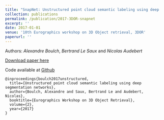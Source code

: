 ```yaml
---
title: "SnapNet: Unstructured point cloud semantic labeling using deep segmentation networks"
collection: publications
permalink: /publication/2017-3DOR-snapnet
excerpt: ''
date: 2017-01-01
venue: '10th Eurographics workshop on 3D Object retrieval, 3DOR'
paperurl: ''
---
```


Authors: *Alexandre Boulch*, *Bertrand Le Saux* and *Nicolas Audebert*

[Download paper here](https://aboulch.github.io/files/2017_3dor-point.pdf)

Code available at [Github](https://github.com/aboulch/snapnet)

```
@inproceedings{boulch2017unstructured,
  title={Unstructured point cloud semantic labeling using deep segmentation networks},
  author={Boulch, Alexandre and Saux, Bertrand Le and Audebert, Nicolas},
  booktitle={Eurographics Workshop on 3D Object Retrieval},
  volume={2},
  year={2017}
}
```
